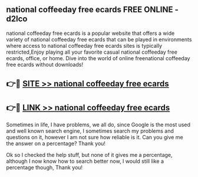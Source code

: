 ## national coffeeday free ecards FREE ONLINE - d2lco

national coffeeday free ecards is a popular website that offers a wide variety of national coffeeday free ecards that can be played in environments where access to national coffeeday free ecards sites is typically restricted,Enjoy playing all your favorite casual national coffeeday free ecards, office, or home. Dive into the world of online freenational coffeeday free ecards without downloads!

## 👉🔴 [SITE >> national coffeeday free ecards](http://news.freeplayer.one?title=national_coffeeday_free_ecards&ref=FRRE)

## 👉🔴 [LINK >> national coffeeday free ecards](http://news.freeplayer.one?title=national_coffeeday_free_ecards&ref=FREE)

Sometimes in life, I have problems, we all do, since Google is the most used and well known search engine, I sometimes search my problems and questions on it, however I am not sure how reliable is it. Can you give me the answer on a percentage? Thank you!

Ok so I checked the help stuff, but none of it gives me a percentage, although I now know how to search better now, I would still like a percentage though, Thank you!